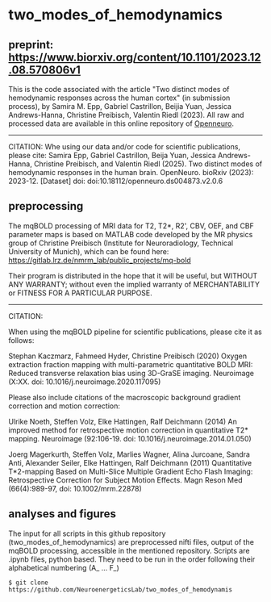 # two_modes_of_hemodynamics

## preprint: https://www.biorxiv.org/content/10.1101/2023.12.08.570806v1

This is the code associated with the article "Two distinct modes of hemodynamic responses across the human cortex" (in submission process), by Samira M. Epp, Gabriel Castrillon, Beijia Yuan, Jessica Andrews-Hanna, Christine Preibisch, Valentin Riedl (2023). 
All raw and processed data are available in this online repository of [Openneuro](https://openneuro.org/datasets/ds004873).

-----------------
CITATION:
Whe using our data and/or code for scientific publications, please cite: 
Samira Epp, Gabriel Castrillon, Beija Yuan, Jessica Andrews-Hanna, Christine Preibisch, and Valentin Riedl (2025). Two distinct modes of hemodynamic responses in the human brain. OpenNeuro. bioRxiv (2023): 2023-12. [Dataset] doi: doi:10.18112/openneuro.ds004873.v2.0.6

## preprocessing
The mqBOLD processing of MRI data for T2, T2*, R2', CBV, OEF, and CBF parameter maps is based on MATLAB code developed by the MR physics group of Christine Preibisch (Institute for Neuroradiology, Technical University of Munich), which can be found here: https://gitlab.lrz.de/nmrm_lab/public_projects/mq-bold 

Their program is distributed in the hope that it will be useful, but WITHOUT ANY WARRANTY;
without even the implied warranty of MERCHANTABILITY or FITNESS FOR A PARTICULAR PURPOSE.

-----------------
CITATION:

When using the mqBOLD pipeline for scientific publications, please cite it as follows:

Stephan Kaczmarz, Fahmeed Hyder, Christine Preibisch (2020) 
Oxygen extraction fraction mapping with multi-parametric quantitative BOLD MRI: Reduced transverse relaxation bias using 3D-GraSE imaging. 
Neuroimage (X:XX. doi: 10.1016/j.neuroimage.2020.117095)

Please also include citations of the macroscopic background gradient correction and motion correction:

Ulrike Noeth, Steffen Volz, Elke Hattingen, Ralf Deichmann (2014)
An improved method for retrospective motion correction in quantitative T2* mapping.
Neuroimage (92:106-19. doi: 10.1016/j.neuroimage.2014.01.050)

Joerg Magerkurth, Steffen Volz, Marlies Wagner, Alina Jurcoane, Sandra Anti, Alexander Seiler, Elke Hattingen, Ralf Deichmann (2011)
Quantitative T*2-mapping Based on Multi-Slice Multiple Gradient Echo Flash Imaging: Retrospective Correction for Subject Motion Effects.
Magn Reson Med (66(4):989-97, doi: 10.1002/mrm.22878)


## analyses and figures
The input for all scripts in this github repository (two_modes_of_hemodynamics) are preprocessed nifti files, output of the mqBOLD processing, accessible in the mentioned repository. 
Scripts are .ipynb files, python based.
They need to be run in the order following their alphabetical numbering (A_ ... F_) 





```console
$ git clone https://github.com/NeuroenergeticsLab/two_modes_of_hemodynamis
```
